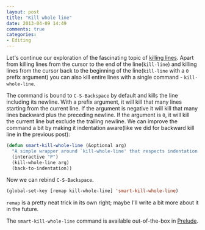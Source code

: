 ```yaml
---
layout: post
title: "Kill whole line"
date: 2013-04-09 14:49
comments: true
categories:
- Editing
---
```


Let's continue our exploration of the fascinating topic of
[killing lines](/blog/2013/04/08/kill-line-backward/). Apart from
killing lines from the cursor to the end of the line(`kill-line`) and
killing lines from the cursor back to the beginning of the
line(`kill-line` with a `0` prefix argument) you can also kill entire
lines with a single command - `kill-whole-line`.

The command is bound to `C-S-Backspace` by default and kills the line
including its newline. With a prefix argument, it will kill that many
lines starting from the current line. If the argument is negative it
will kill that many lines backward plus the preceding newline. If the
argument is `0`, it will kill the current line but exclude the
trailing newline. We can improve the command a bit by making it
indentation aware(like we did for backward kill line in the previous post):

``` cl
(defun smart-kill-whole-line (&optional arg)
  "A simple wrapper around `kill-whole-line' that respects indentation."
  (interactive "P")
  (kill-whole-line arg)
  (back-to-indentation))
```

Now we can rebind `C-S-Backspace`.

``` cl
(global-set-key [remap kill-whole-line] 'smart-kill-whole-line)
```

`remap` is a pretty neat trick in its own right; maybe I'll write a
bit more about it in the future.

The `smart-kill-whole-line` command is available out-of-the-box in
[Prelude](https://github.com/bbatsov/prelude).
